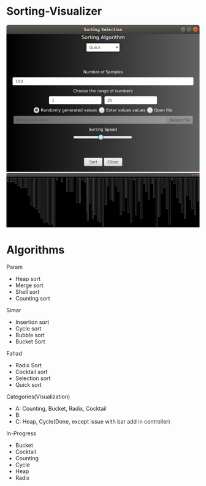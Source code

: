 # Sorting-Visualizer

<div align = "center">
 <img src="src/Screenshot%20from%202020-06-02%2015-27-48.png">
</div>

<div align = "center">
 <img src="src/Screenshot%20from%202020-06-02%2015-32-01.png">
</div>

# Algorithms

Param
* Heap sort
* Merge sort
* Shell sort
* Counting sort

Simar
* Insertion sort
* Cycle sort
* Bubble sort
* Bucket Sort

Fahad
* Radix Sort
* Cocktail sort
* Selection sort
* Quick sort

Categories(Visualization)
* A: Counting, Bucket, Radix, Cocktail
* B:
* C: Heap, Cycle(Done, except issue with bar add in controller)

In-Progress
* Bucket
* Cocktail
* Counting
* Cycle
* Heap
* Radix
